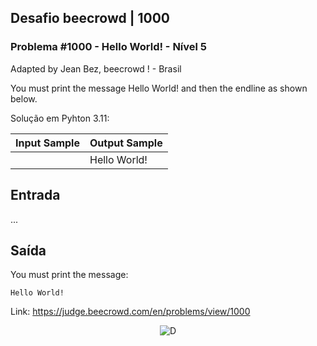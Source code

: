 ## Desafio beecrowd | 1000 

### Problema #1000 - Hello World! - Nível 5

Adapted by Jean Bez, beecrowd ! - Brasil


You must print the message Hello World! and then the endline as shown below.

Solução em Pyhton 3.11:

| Input Sample | Output Sample |
| ------------ | ------------- |
|              | Hello World!  |


## Entrada

...

## Saída

You must print the message: 

```
Hello World!
```

Link: https://judge.beecrowd.com/en/problems/view/1000

<!--Banner session-->
<p align="center">
  <img src="./assets/beecrownd/beecroend1" alt="D" tittle="Desafio 1">
</p>